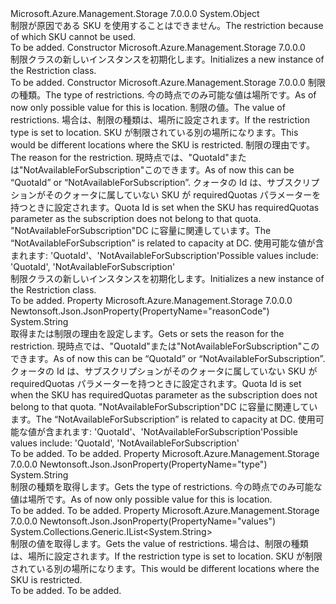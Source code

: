 <Type Name="Restriction" FullName="Microsoft.Azure.Management.Storage.Models.Restriction">
  <TypeSignature Language="C#" Value="public class Restriction" />
  <TypeSignature Language="ILAsm" Value=".class public auto ansi beforefieldinit Restriction extends System.Object" />
  <TypeSignature Language="DocId" Value="T:Microsoft.Azure.Management.Storage.Models.Restriction" />
  <TypeSignature Language="VB.NET" Value="Public Class Restriction" />
  <TypeSignature Language="F#" Value="type Restriction = class" />
  <AssemblyInfo>
    <AssemblyName>Microsoft.Azure.Management.Storage</AssemblyName>
    <AssemblyVersion>7.0.0.0</AssemblyVersion>
  </AssemblyInfo>
  <Base>
    <BaseTypeName>System.Object</BaseTypeName>
  </Base>
  <Interfaces />
  <Docs>
    <summary>
            <span data-ttu-id="cc88f-101">制限が原因である SKU を使用することはできません。</span><span class="sxs-lookup"><span data-stu-id="cc88f-101">The restriction because of which SKU cannot be used.</span></span>
            </summary>
    <remarks>To be added.</remarks>
  </Docs>
  <Members>
    <Member MemberName=".ctor">
      <MemberSignature Language="C#" Value="public Restriction ();" />
      <MemberSignature Language="ILAsm" Value=".method public hidebysig specialname rtspecialname instance void .ctor() cil managed" />
      <MemberSignature Language="DocId" Value="M:Microsoft.Azure.Management.Storage.Models.Restriction.#ctor" />
      <MemberSignature Language="VB.NET" Value="Public Sub New ()" />
      <MemberType>Constructor</MemberType>
      <AssemblyInfo>
        <AssemblyName>Microsoft.Azure.Management.Storage</AssemblyName>
        <AssemblyVersion>7.0.0.0</AssemblyVersion>
      </AssemblyInfo>
      <Parameters />
      <Docs>
        <summary>
            <span data-ttu-id="cc88f-102">制限クラスの新しいインスタンスを初期化します。</span><span class="sxs-lookup"><span data-stu-id="cc88f-102">Initializes a new instance of the Restriction class.</span></span>
            </summary>
        <remarks>To be added.</remarks>
      </Docs>
    </Member>
    <Member MemberName=".ctor">
      <MemberSignature Language="C#" Value="public Restriction (string type = null, System.Collections.Generic.IList&lt;string&gt; values = null, string reasonCode = null);" />
      <MemberSignature Language="ILAsm" Value=".method public hidebysig specialname rtspecialname instance void .ctor(string type, class System.Collections.Generic.IList`1&lt;string&gt; values, string reasonCode) cil managed" />
      <MemberSignature Language="DocId" Value="M:Microsoft.Azure.Management.Storage.Models.Restriction.#ctor(System.String,System.Collections.Generic.IList{System.String},System.String)" />
      <MemberSignature Language="VB.NET" Value="Public Sub New (Optional type As String = null, Optional values As IList(Of String) = null, Optional reasonCode As String = null)" />
      <MemberSignature Language="F#" Value="new Microsoft.Azure.Management.Storage.Models.Restriction : string * System.Collections.Generic.IList&lt;string&gt; * string -&gt; Microsoft.Azure.Management.Storage.Models.Restriction" Usage="new Microsoft.Azure.Management.Storage.Models.Restriction (type, values, reasonCode)" />
      <MemberType>Constructor</MemberType>
      <AssemblyInfo>
        <AssemblyName>Microsoft.Azure.Management.Storage</AssemblyName>
        <AssemblyVersion>7.0.0.0</AssemblyVersion>
      </AssemblyInfo>
      <Parameters>
        <Parameter Name="type" Type="System.String" />
        <Parameter Name="values" Type="System.Collections.Generic.IList&lt;System.String&gt;" />
        <Parameter Name="reasonCode" Type="System.String" />
      </Parameters>
      <Docs>
        <param name="type"><span data-ttu-id="cc88f-103">制限の種類。</span><span class="sxs-lookup"><span data-stu-id="cc88f-103">The type of restrictions.</span></span> <span data-ttu-id="cc88f-104">今の時点でのみ可能な値は場所です。</span><span class="sxs-lookup"><span data-stu-id="cc88f-104">As of now only possible value for this is location.</span></span></param>
        <param name="values"><span data-ttu-id="cc88f-105">制限の値。</span><span class="sxs-lookup"><span data-stu-id="cc88f-105">The value of restrictions.</span></span> <span data-ttu-id="cc88f-106">場合は、制限の種類は、場所に設定されます。</span><span class="sxs-lookup"><span data-stu-id="cc88f-106">If the restriction type is set to location.</span></span> <span data-ttu-id="cc88f-107">SKU が制限されている別の場所になります。</span><span class="sxs-lookup"><span data-stu-id="cc88f-107">This would be different locations where the SKU is restricted.</span></span></param>
        <param name="reasonCode"><span data-ttu-id="cc88f-108">制限の理由です。</span><span class="sxs-lookup"><span data-stu-id="cc88f-108">The reason for the restriction.</span></span> <span data-ttu-id="cc88f-109">現時点では、"QuotaId"または"NotAvailableForSubscription"このできます。</span><span class="sxs-lookup"><span data-stu-id="cc88f-109">As of now this can be “QuotaId” or “NotAvailableForSubscription”.</span></span> <span data-ttu-id="cc88f-110">クォータの Id は、サブスクリプションがそのクォータに属していない SKU が requiredQuotas パラメーターを持つときに設定されます。</span><span class="sxs-lookup"><span data-stu-id="cc88f-110">Quota Id is set when the SKU has requiredQuotas parameter as the subscription does not belong to that quota.</span></span> <span data-ttu-id="cc88f-111">"NotAvailableForSubscription"DC に容量に関連しています。</span><span class="sxs-lookup"><span data-stu-id="cc88f-111">The “NotAvailableForSubscription” is related to capacity at DC.</span></span> <span data-ttu-id="cc88f-112">使用可能な値が含まれます: 'QuotaId'、'NotAvailableForSubscription'</span><span class="sxs-lookup"><span data-stu-id="cc88f-112">Possible values include: 'QuotaId', 'NotAvailableForSubscription'</span></span></param>
        <summary>
            <span data-ttu-id="cc88f-113">制限クラスの新しいインスタンスを初期化します。</span><span class="sxs-lookup"><span data-stu-id="cc88f-113">Initializes a new instance of the Restriction class.</span></span>
            </summary>
        <remarks>To be added.</remarks>
      </Docs>
    </Member>
    <Member MemberName="ReasonCode">
      <MemberSignature Language="C#" Value="public string ReasonCode { get; set; }" />
      <MemberSignature Language="ILAsm" Value=".property instance string ReasonCode" />
      <MemberSignature Language="DocId" Value="P:Microsoft.Azure.Management.Storage.Models.Restriction.ReasonCode" />
      <MemberSignature Language="VB.NET" Value="Public Property ReasonCode As String" />
      <MemberSignature Language="F#" Value="member this.ReasonCode : string with get, set" Usage="Microsoft.Azure.Management.Storage.Models.Restriction.ReasonCode" />
      <MemberType>Property</MemberType>
      <AssemblyInfo>
        <AssemblyName>Microsoft.Azure.Management.Storage</AssemblyName>
        <AssemblyVersion>7.0.0.0</AssemblyVersion>
      </AssemblyInfo>
      <Attributes>
        <Attribute>
          <AttributeName>Newtonsoft.Json.JsonProperty(PropertyName="reasonCode")</AttributeName>
        </Attribute>
      </Attributes>
      <ReturnValue>
        <ReturnType>System.String</ReturnType>
      </ReturnValue>
      <Docs>
        <summary>
            <span data-ttu-id="cc88f-114">取得または制限の理由を設定します。</span><span class="sxs-lookup"><span data-stu-id="cc88f-114">Gets or sets the reason for the restriction.</span></span> <span data-ttu-id="cc88f-115">現時点では、"QuotaId"または"NotAvailableForSubscription"このできます。</span><span class="sxs-lookup"><span data-stu-id="cc88f-115">As of now this can be “QuotaId” or “NotAvailableForSubscription”.</span></span> <span data-ttu-id="cc88f-116">クォータの Id は、サブスクリプションがそのクォータに属していない SKU が requiredQuotas パラメーターを持つときに設定されます。</span><span class="sxs-lookup"><span data-stu-id="cc88f-116">Quota Id is set when the SKU has requiredQuotas parameter as the subscription does not belong to that quota.</span></span> <span data-ttu-id="cc88f-117">"NotAvailableForSubscription"DC に容量に関連しています。</span><span class="sxs-lookup"><span data-stu-id="cc88f-117">The “NotAvailableForSubscription” is related to capacity at DC.</span></span> <span data-ttu-id="cc88f-118">使用可能な値が含まれます: 'QuotaId'、'NotAvailableForSubscription'</span><span class="sxs-lookup"><span data-stu-id="cc88f-118">Possible values include: 'QuotaId', 'NotAvailableForSubscription'</span></span>
            </summary>
        <value>To be added.</value>
        <remarks>To be added.</remarks>
      </Docs>
    </Member>
    <Member MemberName="Type">
      <MemberSignature Language="C#" Value="public string Type { get; }" />
      <MemberSignature Language="ILAsm" Value=".property instance string Type" />
      <MemberSignature Language="DocId" Value="P:Microsoft.Azure.Management.Storage.Models.Restriction.Type" />
      <MemberSignature Language="VB.NET" Value="Public ReadOnly Property Type As String" />
      <MemberSignature Language="F#" Value="member this.Type : string" Usage="Microsoft.Azure.Management.Storage.Models.Restriction.Type" />
      <MemberType>Property</MemberType>
      <AssemblyInfo>
        <AssemblyName>Microsoft.Azure.Management.Storage</AssemblyName>
        <AssemblyVersion>7.0.0.0</AssemblyVersion>
      </AssemblyInfo>
      <Attributes>
        <Attribute>
          <AttributeName>Newtonsoft.Json.JsonProperty(PropertyName="type")</AttributeName>
        </Attribute>
      </Attributes>
      <ReturnValue>
        <ReturnType>System.String</ReturnType>
      </ReturnValue>
      <Docs>
        <summary>
            <span data-ttu-id="cc88f-119">制限の種類を取得します。</span><span class="sxs-lookup"><span data-stu-id="cc88f-119">Gets the type of restrictions.</span></span> <span data-ttu-id="cc88f-120">今の時点でのみ可能な値は場所です。</span><span class="sxs-lookup"><span data-stu-id="cc88f-120">As of now only possible value for this is location.</span></span>
            </summary>
        <value>To be added.</value>
        <remarks>To be added.</remarks>
      </Docs>
    </Member>
    <Member MemberName="Values">
      <MemberSignature Language="C#" Value="public System.Collections.Generic.IList&lt;string&gt; Values { get; }" />
      <MemberSignature Language="ILAsm" Value=".property instance class System.Collections.Generic.IList`1&lt;string&gt; Values" />
      <MemberSignature Language="DocId" Value="P:Microsoft.Azure.Management.Storage.Models.Restriction.Values" />
      <MemberSignature Language="VB.NET" Value="Public ReadOnly Property Values As IList(Of String)" />
      <MemberSignature Language="F#" Value="member this.Values : System.Collections.Generic.IList&lt;string&gt;" Usage="Microsoft.Azure.Management.Storage.Models.Restriction.Values" />
      <MemberType>Property</MemberType>
      <AssemblyInfo>
        <AssemblyName>Microsoft.Azure.Management.Storage</AssemblyName>
        <AssemblyVersion>7.0.0.0</AssemblyVersion>
      </AssemblyInfo>
      <Attributes>
        <Attribute>
          <AttributeName>Newtonsoft.Json.JsonProperty(PropertyName="values")</AttributeName>
        </Attribute>
      </Attributes>
      <ReturnValue>
        <ReturnType>System.Collections.Generic.IList&lt;System.String&gt;</ReturnType>
      </ReturnValue>
      <Docs>
        <summary>
            <span data-ttu-id="cc88f-121">制限の値を取得します。</span><span class="sxs-lookup"><span data-stu-id="cc88f-121">Gets the value of restrictions.</span></span> <span data-ttu-id="cc88f-122">場合は、制限の種類は、場所に設定されます。</span><span class="sxs-lookup"><span data-stu-id="cc88f-122">If the restriction type is set to location.</span></span> <span data-ttu-id="cc88f-123">SKU が制限されている別の場所になります。</span><span class="sxs-lookup"><span data-stu-id="cc88f-123">This would be different locations where the SKU is restricted.</span></span>
            </summary>
        <value>To be added.</value>
        <remarks>To be added.</remarks>
      </Docs>
    </Member>
  </Members>
</Type>